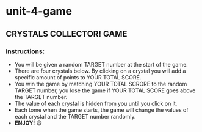 # unit-4-game

## **CRYSTALS COLLECTOR! GAME**

### Instructions:
* You will be given a random TARGET number at the start of the game.
* There are four crystals below. By clicking on a crystal you will add a specific amount of points to YOUR TOTAL SCORE.
* You win the game by matching YOUR TOTAL SCRORE to the random TARGET number, you lose the game if YOUR TOTAL SCORE goes above the TARGET number.
* The value of each crystal is hidden from you until you click on it.
* Each tome when the game starts, the game will change the values of each crystal and the TARGET number randomly.
* **ENJOY!** :smile:
